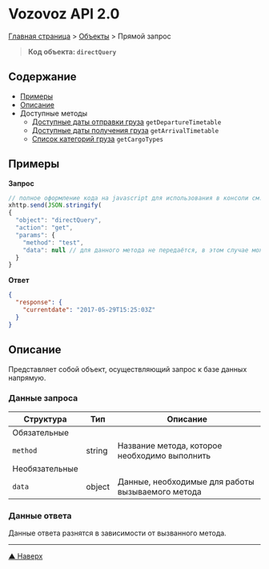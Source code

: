 # <a name="up"/>Vozovoz API 2.0

[Главная страница](/README.md) > [Объекты](index.md) > Прямой запрос

> **Код объекта: `directQuery`**


## Содержание

* [Примеры](#example)
* [Описание](#description)
* Доступные методы
    * [Доступные даты отправки груза](directQuery/getDepartureTimetable.md) `getDepartureTimetable`
    * [Доступные даты получения груза](directQuery/getArrivalTimetable.md) `getArrivalTimetable`
    * [Список категорий груза](directQuery/getCargoTypes.md) `getCargoTypes`


## <a name="example"/>Примеры

**Запрос**
```javascript
// полное оформление кода на javascript для использования в консоли см. в разделе "Быстрый старт"
xhttp.send(JSON.stringify(
{
  "object": "directQuery",
  "action": "get",
  "params": {
    "method": "test",
    "data": null // для данного метода не передаётся, в этом случае можно вообще не указывать
  }
}
```

**Ответ**
```json
{
  "response": {
    "currentdate": "2017-05-29T15:25:03Z"
  }
}
```

## <a name="description"/>Описание
Представляет собой объект, осуществляющий запрос к базе данных напрямую.


### Данные запроса

| Структура     | Тип | Описание |
| ---------     | --- | -------- |
| Обязательные
| `method`      | string | Название метода, которое необходимо выполнить |
| Необязательные
| `data`        | object | Данные, необходимые для работы вызываемого метода |


### Данные ответа

Данные ответа разнятся в зависимости от вызванного метода.


***
[▲ Наверх](#up)